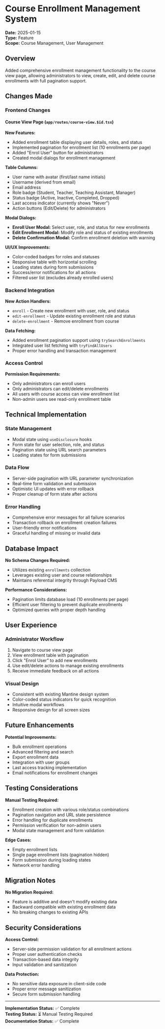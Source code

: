 # Course Enrollment Management System

**Date:** 2025-01-15  
**Type:** Feature  
**Scope:** Course Management, User Management  

## Overview

Added comprehensive enrollment management functionality to the course view page, allowing administrators to view, create, edit, and delete course enrollments with full pagination support.

## Changes Made

### Frontend Changes

#### Course View Page (`app/routes/course-view.$id.tsx`)

**New Features:**
- Added enrollment table displaying user details, roles, and status
- Implemented pagination for enrollment list (10 enrollments per page)
- Added "Enrol User" button for administrators
- Created modal dialogs for enrollment management

**Table Columns:**
- User name with avatar (first/last name initials)
- Username (derived from email)
- Email address
- Role badge (Student, Teacher, Teaching Assistant, Manager)
- Status badge (Active, Inactive, Completed, Dropped)
- Last access indicator (currently shows "Never")
- Action buttons (Edit/Delete) for administrators

**Modal Dialogs:**
- **Enroll User Modal:** Select user, role, and status for new enrollments
- **Edit Enrollment Modal:** Modify role and status of existing enrollments
- **Delete Confirmation Modal:** Confirm enrollment deletion with warning

**UI/UX Improvements:**
- Color-coded badges for roles and statuses
- Responsive table with horizontal scrolling
- Loading states during form submissions
- Success/error notifications for all actions
- Filtered user list (excludes already enrolled users)

### Backend Integration

**New Action Handlers:**
- `enroll` - Create new enrollment with user, role, and status
- `edit-enrollment` - Update existing enrollment role and status
- `delete-enrollment` - Remove enrollment from course

**Data Fetching:**
- Added enrollment pagination support using `trySearchEnrollments`
- Integrated user list fetching with `tryFindAllUsers`
- Proper error handling and transaction management

### Access Control

**Permission Requirements:**
- Only administrators can enroll users
- Only administrators can edit/delete enrollments
- All users with course access can view enrollment list
- Non-admin users see read-only enrollment table

## Technical Implementation

### State Management
- Modal state using `useDisclosure` hooks
- Form state for user selection, role, and status
- Pagination state using URL search parameters
- Loading states for form submissions

### Data Flow
- Server-side pagination with URL parameter synchronization
- Real-time form validation and submission
- Optimistic UI updates with error rollback
- Proper cleanup of form state after actions

### Error Handling
- Comprehensive error messages for all failure scenarios
- Transaction rollback on enrollment creation failures
- User-friendly error notifications
- Graceful handling of missing or invalid data

## Database Impact

**No Schema Changes Required:**
- Utilizes existing `enrollments` collection
- Leverages existing user and course relationships
- Maintains referential integrity through Payload CMS

**Performance Considerations:**
- Pagination limits database load (10 enrollments per page)
- Efficient user filtering to prevent duplicate enrollments
- Optimized queries with proper depth handling

## User Experience

### Administrator Workflow
1. Navigate to course view page
2. View enrollment table with pagination
3. Click "Enrol User" to add new enrollments
4. Use edit/delete actions to manage existing enrollments
5. Receive immediate feedback on all actions

### Visual Design
- Consistent with existing Mantine design system
- Color-coded status indicators for quick recognition
- Intuitive modal workflows
- Responsive design for all screen sizes

## Future Enhancements

**Potential Improvements:**
- Bulk enrollment operations
- Advanced filtering and search
- Export enrollment data
- Integration with user groups
- Last access tracking implementation
- Email notifications for enrollment changes

## Testing Considerations

**Manual Testing Required:**
- Enrollment creation with various role/status combinations
- Pagination navigation and URL state persistence
- Error handling for duplicate enrollments
- Permission verification for non-admin users
- Modal state management and form validation

**Edge Cases:**
- Empty enrollment lists
- Single page enrollment lists (pagination hidden)
- Form submission during loading states
- Network error handling

## Migration Notes

**No Migration Required:**
- Feature is additive and doesn't modify existing data
- Backward compatible with existing enrollment data
- No breaking changes to existing APIs

## Security Considerations

**Access Control:**
- Server-side permission validation for all enrollment actions
- Proper user authentication checks
- Transaction-based data integrity
- Input validation and sanitization

**Data Protection:**
- No sensitive data exposure in client-side code
- Proper error message sanitization
- Secure form submission handling

---

**Implementation Status:** ✅ Complete  
**Testing Status:** ⏳ Manual Testing Required  
**Documentation Status:** ✅ Complete
